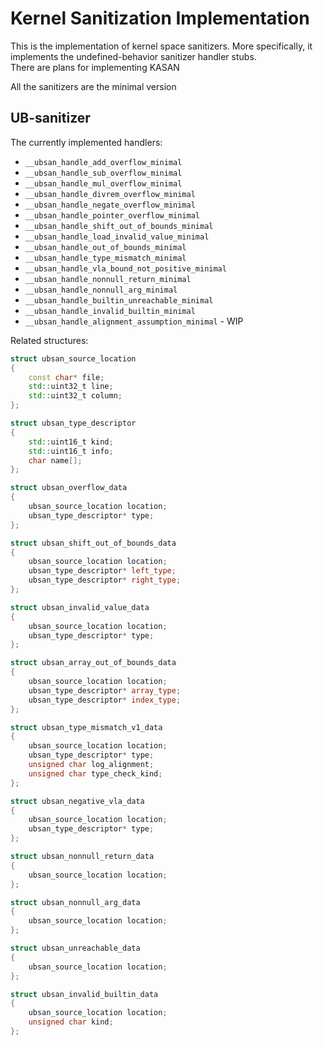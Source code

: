 # Kernel Sanitization Implementation 
This is the implementation of kernel space sanitizers. 
More specifically, it implements the undefined-behavior sanitizer handler stubs.  
There are plans for implementing KASAN  

All the sanitizers are the minimal version
## UB-sanitizer 
The currently implemented handlers:  
- `__ubsan_handle_add_overflow_minimal` 
- `__ubsan_handle_sub_overflow_minimal` 
- `__ubsan_handle_mul_overflow_minimal`
- `__ubsan_handle_divrem_overflow_minimal`
- `__ubsan_handle_negate_overflow_minimal`
- `__ubsan_handle_pointer_overflow_minimal`
- `__ubsan_handle_shift_out_of_bounds_minimal`
- `__ubsan_handle_load_invalid_value_minimal`
- `__ubsan_handle_out_of_bounds_minimal`
- `__ubsan_handle_type_mismatch_minimal`
- `__ubsan_handle_vla_bound_not_positive_minimal`
- `__ubsan_handle_nonnull_return_minimal`
- `__ubsan_handle_nonnull_arg_minimal`
- `__ubsan_handle_builtin_unreachable_minimal`
- `__ubsan_handle_invalid_builtin_minimal`
- `__ubsan_handle_alignment_assumption_minimal` - WIP

Related structures:
```cpp
struct ubsan_source_location
{
    const char* file;
    std::uint32_t line;
    std::uint32_t column;
};

struct ubsan_type_descriptor
{
    std::uint16_t kind;
    std::uint16_t info;
    char name[];
};

struct ubsan_overflow_data
{
    ubsan_source_location location;
    ubsan_type_descriptor* type;
};

struct ubsan_shift_out_of_bounds_data
{
    ubsan_source_location location;
    ubsan_type_descriptor* left_type;
    ubsan_type_descriptor* right_type;
};

struct ubsan_invalid_value_data
{
    ubsan_source_location location;
    ubsan_type_descriptor* type;
};

struct ubsan_array_out_of_bounds_data
{
    ubsan_source_location location;
    ubsan_type_descriptor* array_type;
    ubsan_type_descriptor* index_type;
};

struct ubsan_type_mismatch_v1_data
{
    ubsan_source_location location;
    ubsan_type_descriptor* type;
    unsigned char log_alignment;
    unsigned char type_check_kind;
};

struct ubsan_negative_vla_data
{
    ubsan_source_location location;
    ubsan_type_descriptor* type;
};

struct ubsan_nonnull_return_data
{
    ubsan_source_location location;
};

struct ubsan_nonnull_arg_data
{
    ubsan_source_location location;
};

struct ubsan_unreachable_data
{
    ubsan_source_location location;
};

struct ubsan_invalid_builtin_data
{
    ubsan_source_location location;
    unsigned char kind;
};

```

